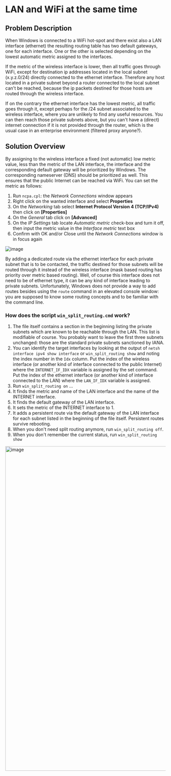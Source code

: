 # LAN and WiFi at the same time

## Problem Description
When Windows is connected to a WiFi hot-spot and there exist also a LAN interface (ethernet) the resulting routing table has two default gateways, one for each interface. One or the other is selected depending on the lowest automatic metric assigned to the interfaces.

If the metric of the wireless interface is lower, then all traffic goes through WiFi, except for destination ip addresses located in the local subnet (x.y.z.0/24) directly connected to the ethernet interface. Therefore any host located in a private subnet beyond a router connected to the local subnet can't be reached, because the ip packets destined for those hosts are routed through the wireless interface.

If on the contrary the ethernet interface has the lowest metric, all traffic goes through it, except perhaps for the /24 subnet associated to the wireless interface, where you are unlikely to find any useful resources. You can then reach those private subnets above, but you can't have a (direct) internet connection if it is not provided through the router, which is the usual case in an enterprise environment (filtered proxy anyone?).

## Solution Overview
By assigning to the wireless interface a fixed (not automatic) low metric value, less than the metric of the LAN interface, the interface and the corresponding default gateway will be prioritized by Windows. The corresponding nameserver (DNS) should be prioritized as well. This ensures that the public Internet can be reached via WiFi. You can set the metric as follows:
1. Run `ncpa.cpl`: the _Network Connections_ window appears
2. Right click on the wanted interface and select **Properties**
3. On the _Networking_ tab select **Internet Protocol Version 4 (TCP/IPv4)** then click on **[Properties]**
4. On the _General_ tab click on **[Advanced]**
5. On the _IP Settings_ tab locate _Automatic metric_ check-box and turn it off, then input the metric value in the _Interface metric_ text box
6. Confirm with OK and/or Close until the _Network Connections_ window is in focus again

![image](https://github.com/user-attachments/assets/10b509d0-87e0-4584-bc2d-9573c31a6958)

By adding a dedicated route via the ethernet interface for each private subnet that is to be contacted, the traffic destined for those subnets will be routed through it instead of the wireless interface (mask based routing has priority over metric based routing). Well, of course this interface does not need to be of ethernet type, it can be any kind of interface leading to private subnets. Unfortunately, Windows does not provide a way to add routes besides using the `route` command in an elevated console window: you are supposed to know some routing concepts and to be familiar with the command line.

### How does the script `win_split_routing.cmd` work?
1. The file itself contains a section in the beginning listing the private subnets which are known to be reachable through the LAN. This list is modifiable of course. You probably want to leave the first three subnets unchanged: those are the standard private subnets sanctioned by IANA.
2. You can identify the target interfaces by looking at the output of `netsh interface ipv4 show interface` or `win_split_routing show` and noting the index number in the `Idx` column. Put the index of the wireless interface (or another kind of interface connected to the public Internet) where the `INTERNET_IF_IDX` variable is assigned by the set command. Put the index of the ethernet interface (or another kind of interface connected to the LAN) where the `LAN_IF_IDX` variable is assigned.
3. Run `win_split_routing on` ...
4. It finds the metric and name of the LAN interface and the name of the INTERNET interface.
5. It finds the default gateway of the LAN interface.
6. It sets the metric of the INTERNET interface to 1.
7. It adds a persistent route via the default gateway of the LAN interface for each subnet listed in the beginning of the file itself.  Persistent routes survive rebooting.
8. When you don't need split routing anymore, run `win_split_routing off`.
9. When you don't remember the current status, run `win_split_routing show`

<img width="730" height="1019" alt="image" src="https://github.com/user-attachments/assets/d60486a0-e6d6-43c8-9785-27d9bc8c9b65" />

